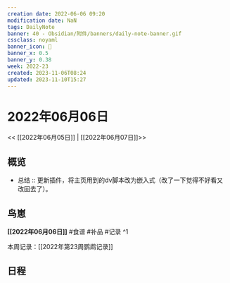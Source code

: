 ```yaml
---
creation date: 2022-06-06 09:20
modification date: NaN
tags: DailyNote
banner: 40 - Obsidian/附件/banners/daily-note-banner.gif
cssclass: noyaml
banner_icon: 💌
banner_x: 0.5
banner_y: 0.38
week: 2022-23
created: 2023-11-06T08:24
updated: 2023-11-10T15:27
---
```


# 2022年06月06日

<< [[2022年06月05日]] | [[2022年06月07日]]>>


## 概览
- 总结 :: 更新插件，将主页用到的dv脚本改为嵌入式（改了一下觉得不好看又改回去了）。
## 鸟崽
**[[2022年06月06日]]**
#食谱 
#补品 
#记录 
^1

本周记录：[[2022年第23周鹦鹉记录]]

## 日程
